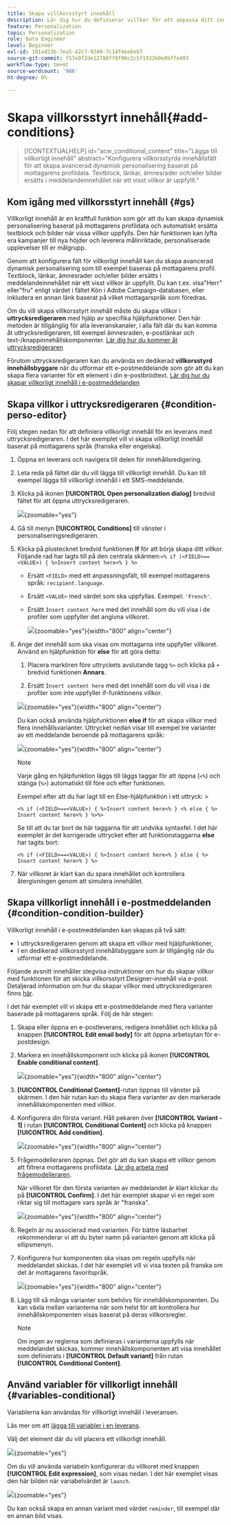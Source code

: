 ```yaml
---
title: Skapa villkorsstyrt innehåll
description: Lär dig hur du definierar villkor för att anpassa ditt innehåll i Adobe Campaign Web
feature: Personalization
topic: Personalization
role: Data Engineer
level: Beginner
exl-id: 101ad23b-7ea5-42c7-9249-7c14febe6eb7
source-git-commit: f57e0f2de12780ff9f90c2c5f1933b0e9bffe493
workflow-type: tm+mt
source-wordcount: '986'
ht-degree: 0%

---
```


# Skapa villkorsstyrt innehåll{#add-conditions}

>[!CONTEXTUALHELP]
>id="acw_conditional_content"
>title="Lägga till villkorligt innehåll"
>abstract="Konfigurera villkorsstyrda innehållsfält för att skapa avancerad dynamisk personalisering baserat på mottagarens profildata. Textblock, länkar, ämnesrader och/eller bilder ersätts i meddelandeinnehållet när ett visst villkor är uppfyllt."

## Kom igång med villkorsstyrt innehåll {#gs}

Villkorligt innehåll är en kraftfull funktion som gör att du kan skapa dynamisk personalisering baserat på mottagarens profildata och automatiskt ersätta textblock och bilder när vissa villkor uppfylls. Den här funktionen kan lyfta era kampanjer till nya höjder och leverera målinriktade, personaliserade upplevelser till er målgrupp.

Genom att konfigurera fält för villkorligt innehåll kan du skapa avancerad dynamisk personalisering som till exempel baseras på mottagarens profil. Textblock, länkar, ämnesrader och/eller bilder ersätts i meddelandeinnehållet när ett visst villkor är uppfyllt. Du kan t.ex. visa&quot;Herr&quot; eller&quot;fru&quot; enligt värdet i fältet Kön i Adobe Campaign-databasen, eller inkludera en annan länk baserat på vilket mottagarspråk som föredras.

Om du vill skapa villkorsstyrt innehåll måste du skapa villkor i **uttrycksredigeraren** med hjälp av specifika hjälpfunktioner. Den här metoden är tillgänglig för alla leveranskanaler, i alla fält där du kan komma åt uttrycksredigeraren, till exempel ämnesraden, e-postlänkar och text-/knappinnehållskomponenter. [Lär dig hur du kommer åt uttrycksredigeraren](gs-personalization.md#access)

Förutom uttrycksredigeraren kan du använda en dedikerad **villkorsstyrd innehållsbyggare** när du utformar ett e-postmeddelande som gör att du kan skapa flera varianter för ett element i din e-postbrödtext. [Lär dig hur du skapar villkorligt innehåll i e-postmeddelanden](#condition-condition-builder)

## Skapa villkor i uttrycksredigeraren {#condition-perso-editor}

Följ stegen nedan för att definiera villkorligt innehåll för en leverans med uttrycksredigeraren. I det här exemplet vill vi skapa villkorligt innehåll baserat på mottagarens språk (franska eller engelska).

1. Öppna en leverans och navigera till delen för innehållsredigering.

1. Leta reda på fältet där du vill lägga till villkorligt innehåll. Du kan till exempel lägga till villkorligt innehåll i ett SMS-meddelande.

1. Klicka på ikonen **[!UICONTROL Open personalization dialog]** bredvid fältet för att öppna uttrycksredigeraren.

   ![](assets/open-perso-editor-sms.png){zoomable="yes"}

1. Gå till menyn **[!UICONTROL Conditions]** till vänster i personaliseringsredigeraren.

1. Klicka på plustecknet bredvid funktionen **If** för att börja skapa ditt villkor. Följande rad har lagts till på den centrala skärmen:`<% if (<FIELD>==<VALUE>) { %>Insert content here<% } %>`

   * Ersätt `<FIELD>` med ett anpassningsfält, till exempel mottagarens språk: `recipient.language`.
   * Ersätt `<VALUE>` med värdet som ska uppfyllas. Exempel: `'French'`.
   * Ersätt `Ìnsert content here` med det innehåll som du vill visa i de profiler som uppfyller det angivna villkoret.

     ![](assets/condition-sample1.png){zoomable="yes"}{width="800" align="center"}

1. Ange det innehåll som ska visas om mottagarna inte uppfyller villkoret. Använd en hjälpfunktion för **else** för att göra detta:

   1. Placera markören före uttryckets avslutande tagg `%>` och klicka på `+` bredvid funktionen **Annars**.

   1. Ersätt `Ìnsert content here` med det innehåll som du vill visa i de profiler som inte uppfyller if-funktionens villkor.

   ![](assets/condition-sample2.png){zoomable="yes"}{width="800" align="center"}

   Du kan också använda hjälpfunktionen **else if** för att skapa villkor med flera innehållsvarianter. Uttrycket nedan visar till exempel tre varianter av ett meddelande beroende på mottagarens språk:

   ![](assets/condition-sample3.png){zoomable="yes"}{width="800" align="center"}

   >[!NOTE]
   >
   >Varje gång en hjälpfunktion läggs till läggs taggar för att öppna (`<%`) och stänga (`%>`) automatiskt till före och efter funktionen.
   >
   >Exempel efter att du har lagt till en Else-hjälpfunktion i ett uttryck: >
   >
   >`<% if (<FIELD>==<VALUE>) { %>Insert content here<% } <% else { %> Insert content here<% } %>%>`
   >
   >Se till att du tar bort de här taggarna för att undvika syntaxfel. I det här exemplet är det korrigerade uttrycket efter att funktionstaggarna **else** har tagits bort:
   >
   >`<% if (<FIELD>==<VALUE>) { %>Insert content here<% } else { %> Insert content here<% } %>`

1. När villkoret är klart kan du spara innehållet och kontrollera återgivningen genom att simulera innehållet.

## Skapa villkorligt innehåll i e-postmeddelanden {#condition-condition-builder}

Villkorligt innehåll i e-postmeddelanden kan skapas på två sätt:
* I uttrycksredigeraren genom att skapa ett villkor med hjälpfunktioner,
* I en dedikerad villkorsstyrd innehållsbyggare som är tillgänglig när du utformar ett e-postmeddelande.

Följande avsnitt innehåller stegvisa instruktioner om hur du skapar villkor med funktionen för att skicka villkorsstyrt Designer-innehåll via e-post. Detaljerad information om hur du skapar villkor med uttrycksredigeraren finns [här](#condition-perso-editor).

I det här exemplet vill vi skapa ett e-postmeddelande med flera varianter baserade på mottagarens språk. Följ de här stegen:

1. Skapa eller öppna en e-postleverans, redigera innehållet och klicka på knappen **[!UICONTROL Edit email body]** för att öppna arbetsytan för e-postdesign.

1. Markera en innehållskomponent och klicka på ikonen **[!UICONTROL Enable conditional content]**.

   ![](assets/condition-email-enable.png){zoomable="yes"}{width="800" align="center"}

1. **[!UICONTROL Conditional Content]**-rutan öppnas till vänster på skärmen. I den här rutan kan du skapa flera varianter av den markerade innehållskomponenten med villkor.

1. Konfigurera din första variant. Håll pekaren över **[!UICONTROL Variant - 1]** i rutan **[!UICONTROL Conditional Content]** och klicka på knappen **[!UICONTROL Add condition]**.

   ![](assets/condition-add-condition.png){zoomable="yes"}{width="800" align="center"}

1. Frågemodelleraren öppnas. Det gör att du kan skapa ett villkor genom att filtrera mottagarens profildata. [Lär dig arbeta med frågemodelleraren](../query/query-modeler-overview.md).

   När villkoret för den första varianten av meddelandet är klart klickar du på **[!UICONTROL Confirm]**. I det här exemplet skapar vi en regel som riktar sig till mottagare vars språk är &quot;franska&quot;.

   ![](assets/condition-example.png){zoomable="yes"}{width="800" align="center"}

1. Regeln är nu associerad med varianten. För bättre läsbarhet rekommenderar vi att du byter namn på varianten genom att klicka på ellipsmenyn.

1. Konfigurera hur komponenten ska visas om regeln uppfylls när meddelandet skickas. I det här exemplet vill vi visa texten på franska om det är mottagarens favoritspråk.

   ![](assets/condition-email-variant1.png){zoomable="yes"}{width="800" align="center"}

1. Lägg till så många varianter som behövs för innehållskomponenten. Du kan växla mellan varianterna när som helst för att kontrollera hur innehållskomponenten visas baserat på deras villkorsregler.

   >[!NOTE]
   >Om ingen av reglerna som definieras i varianterna uppfylls när meddelandet skickas, kommer innehållskomponenten att visa innehållet som definierats i **[!UICONTROL Default variant]** från rutan **[!UICONTROL Conditional Content]**.

## Använd variabler för villkorligt innehåll {#variables-conditional}

Variablerna kan användas för villkorligt innehåll i leveransen.

Läs mer om att [lägga till variabler i en leverans](../advanced-settings/delivery-settings.md#variables-delivery).

Välj det element där du vill placera ett villkorligt innehåll.

![](assets/variables-conditional.png){zoomable="yes"}

Om du vill använda variabeln konfigurerar du villkoret med knappen **[!UICONTROL Edit expression]**, som visas nedan.
I det här exemplet visas den här bilden när variabelvärdet är `launch`.

![](assets/variables-condition.png){zoomable="yes"}

Du kan också skapa en annan variant med värdet `reminder`, till exempel där en annan bild visas.
